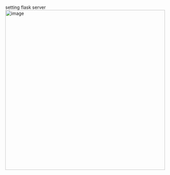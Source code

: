 <br>
setting flask server
<img width="500" alt="image" src="https://user-images.githubusercontent.com/57039610/151362517-a956c55e-58c4-4485-9e81-f909a327230e.png">
